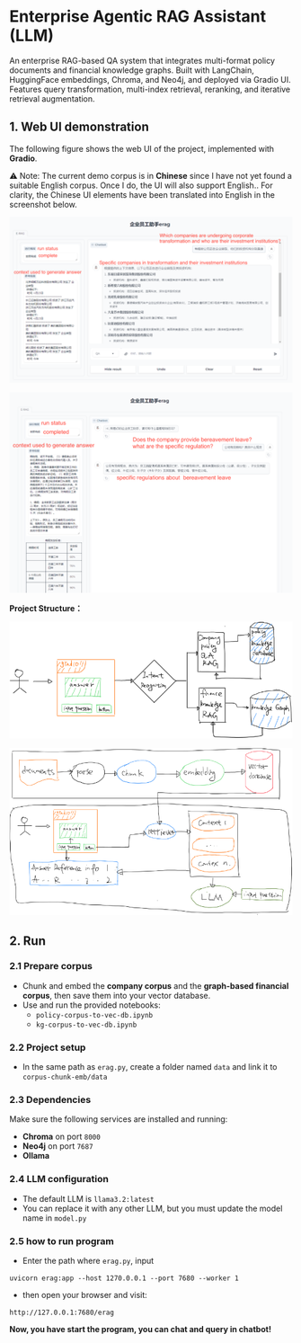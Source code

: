 # Enterprise **Agentic** RAG Assistant (LLM)

An enterprise RAG-based QA system that integrates multi-format policy documents and financial knowledge graphs. Built with LangChain, HuggingFace embeddings, Chroma, and Neo4j, and deployed via Gradio UI. Features query transformation, multi-index retrieval, reranking, and iterative retrieval augmentation.

## 1. Web UI demonstration

The following figure shows the web UI of the project, implemented with **Gradio**.  

⚠️ Note: The current demo corpus is in **Chinese** since I have not yet found a suitable English corpus. Once I do, the UI will also support English.. For clarity, the Chinese UI elements have been translated into English in the screenshot below.  

![](./assets/demo1.png)

![](./assets/demo2.png)

**Project Structure：**

![](./assets/arch1.png)


![](./assets/arch2.png)

## 2. Run

### 2.1 Prepare corpus
- Chunk and embed the **company corpus** and the **graph-based financial corpus**, then save them into your vector database.  
- Use and run the provided notebooks:  
  - `policy-corpus-to-vec-db.ipynb`  
  - `kg-corpus-to-vec-db.ipynb`  

### 2.2 Project setup
- In the same path as `erag.py`, create a folder named `data` and link it to `corpus-chunk-emb/data`

### 2.3 Dependencies
Make sure the following services are installed and running:  
- **Chroma** on port `8000`  
- **Neo4j** on port `7687`  
- **Ollama**

### 2.4 LLM configuration
- The default LLM is `llama3.2:latest`
- You can replace it with any other LLM, but you must update the model name in `model.py`

### 2.5 how to run program

- Enter the path where `erag.py`, input 

``` shell
uvicorn erag:app --host 1270.0.0.1 --port 7680 --worker 1
```

- then open your browser and visit:  

```shell
http://127.0.0.1:7680/erag
```



**Now, you have start the program, you can chat and query in chatbot!**